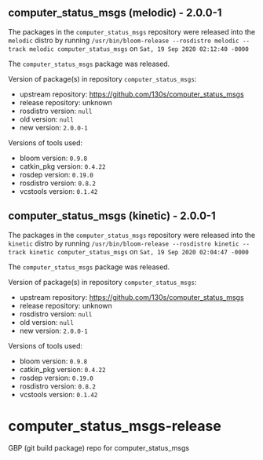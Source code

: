 ## computer_status_msgs (melodic) - 2.0.0-1

The packages in the `computer_status_msgs` repository were released into the `melodic` distro by running `/usr/bin/bloom-release --rosdistro melodic --track melodic computer_status_msgs` on `Sat, 19 Sep 2020 02:12:40 -0000`

The `computer_status_msgs` package was released.

Version of package(s) in repository `computer_status_msgs`:

- upstream repository: https://github.com/130s/computer_status_msgs
- release repository: unknown
- rosdistro version: `null`
- old version: `null`
- new version: `2.0.0-1`

Versions of tools used:

- bloom version: `0.9.8`
- catkin_pkg version: `0.4.22`
- rosdep version: `0.19.0`
- rosdistro version: `0.8.2`
- vcstools version: `0.1.42`


## computer_status_msgs (kinetic) - 2.0.0-1

The packages in the `computer_status_msgs` repository were released into the `kinetic` distro by running `/usr/bin/bloom-release --rosdistro kinetic --track kinetic computer_status_msgs` on `Sat, 19 Sep 2020 02:04:47 -0000`

The `computer_status_msgs` package was released.

Version of package(s) in repository `computer_status_msgs`:

- upstream repository: https://github.com/130s/computer_status_msgs
- release repository: unknown
- rosdistro version: `null`
- old version: `null`
- new version: `2.0.0-1`

Versions of tools used:

- bloom version: `0.9.8`
- catkin_pkg version: `0.4.22`
- rosdep version: `0.19.0`
- rosdistro version: `0.8.2`
- vcstools version: `0.1.42`


# computer_status_msgs-release
GBP (git build package) repo for computer_status_msgs 

